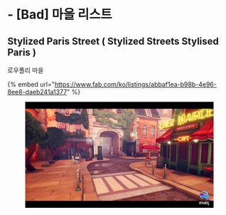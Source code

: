# - \[Bad] 마을 리스트

## Stylized Paris Street ( Stylized Streets Stylised Paris )

로우폴리 마을

{% embed url="https://www.fab.com/ko/listings/abbaf1ea-b98b-4e96-8ee8-daeb241a1377" %}

<figure><img src="../../../.gitbook/assets/image.png" alt=""><figcaption></figcaption></figure>



